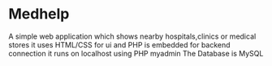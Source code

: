 # Medhelp
A simple web application which shows nearby hospitals,clinics or medical stores
it uses HTML/CSS for ui and PHP is embedded for backend connection
it runs on localhost using PHP myadmin
The Database is MySQL
